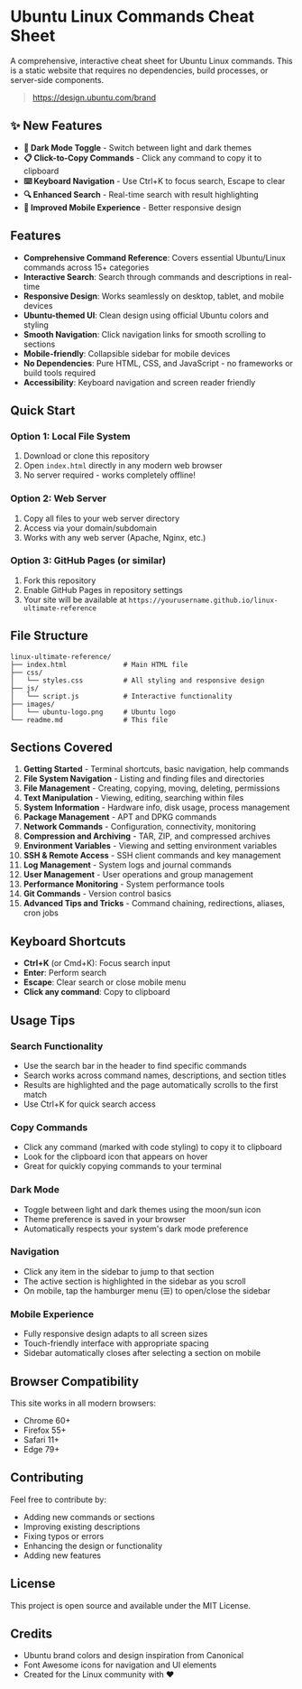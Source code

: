 # Ubuntu Linux Commands Cheat Sheet

A comprehensive, interactive cheat sheet for Ubuntu Linux commands. This is a static website that requires no dependencies, build processes, or server-side components.

>https://design.ubuntu.com/brand

## ✨ New Features

- **🌙 Dark Mode Toggle** - Switch between light and dark themes
- **📋 Click-to-Copy Commands** - Click any command to copy it to clipboard
- **⌨️ Keyboard Navigation** - Use Ctrl+K to focus search, Escape to clear
- **🔍 Enhanced Search** - Real-time search with result highlighting
- **📱 Improved Mobile Experience** - Better responsive design

## Features

- **Comprehensive Command Reference**: Covers essential Ubuntu/Linux commands across 15+ categories
- **Interactive Search**: Search through commands and descriptions in real-time
- **Responsive Design**: Works seamlessly on desktop, tablet, and mobile devices
- **Ubuntu-themed UI**: Clean design using official Ubuntu colors and styling
- **Smooth Navigation**: Click navigation links for smooth scrolling to sections
- **Mobile-friendly**: Collapsible sidebar for mobile devices
- **No Dependencies**: Pure HTML, CSS, and JavaScript - no frameworks or build tools required
- **Accessibility**: Keyboard navigation and screen reader friendly

## Quick Start

### Option 1: Local File System
1. Download or clone this repository
2. Open `index.html` directly in any modern web browser
3. No server required - works completely offline!

### Option 2: Web Server
1. Copy all files to your web server directory
2. Access via your domain/subdomain
3. Works with any web server (Apache, Nginx, etc.)

### Option 3: GitHub Pages (or similar)
1. Fork this repository
2. Enable GitHub Pages in repository settings
3. Your site will be available at `https://yourusername.github.io/linux-ultimate-reference`

## File Structure

```
linux-ultimate-reference/
├── index.html              # Main HTML file
├── css/
│   └── styles.css          # All styling and responsive design
├── js/
│   └── script.js           # Interactive functionality
├── images/
│   └── ubuntu-logo.png     # Ubuntu logo
└── readme.md               # This file
```

## Sections Covered

1. **Getting Started** - Terminal shortcuts, basic navigation, help commands
2. **File System Navigation** - Listing and finding files and directories
3. **File Management** - Creating, copying, moving, deleting, permissions
4. **Text Manipulation** - Viewing, editing, searching within files
5. **System Information** - Hardware info, disk usage, process management
6. **Package Management** - APT and DPKG commands
7. **Network Commands** - Configuration, connectivity, monitoring
8. **Compression and Archiving** - TAR, ZIP, and compressed archives
9. **Environment Variables** - Viewing and setting environment variables
10. **SSH & Remote Access** - SSH client commands and key management
11. **Log Management** - System logs and journal commands
12. **User Management** - User operations and group management
13. **Performance Monitoring** - System performance tools
14. **Git Commands** - Version control basics
15. **Advanced Tips and Tricks** - Command chaining, redirections, aliases, cron jobs

## Keyboard Shortcuts

- **Ctrl+K** (or Cmd+K): Focus search input
- **Enter**: Perform search
- **Escape**: Clear search or close mobile menu
- **Click any command**: Copy to clipboard

## Usage Tips

### Search Functionality
- Use the search bar in the header to find specific commands
- Search works across command names, descriptions, and section titles
- Results are highlighted and the page automatically scrolls to the first match
- Use Ctrl+K for quick search access

### Copy Commands
- Click any command (marked with code styling) to copy it to clipboard
- Look for the clipboard icon that appears on hover
- Great for quickly copying commands to your terminal

### Dark Mode
- Toggle between light and dark themes using the moon/sun icon
- Theme preference is saved in your browser
- Automatically respects your system's dark mode preference

### Navigation
- Click any item in the sidebar to jump to that section
- The active section is highlighted in the sidebar as you scroll
- On mobile, tap the hamburger menu (☰) to open/close the sidebar

### Mobile Experience
- Fully responsive design adapts to all screen sizes
- Touch-friendly interface with appropriate spacing
- Sidebar automatically closes after selecting a section on mobile

## Browser Compatibility

This site works in all modern browsers:
- Chrome 60+
- Firefox 55+
- Safari 11+
- Edge 79+

## Contributing

Feel free to contribute by:
- Adding new commands or sections
- Improving existing descriptions
- Fixing typos or errors
- Enhancing the design or functionality
- Adding new features

## License

This project is open source and available under the MIT License.

## Credits

- Ubuntu brand colors and design inspiration from Canonical
- Font Awesome icons for navigation and UI elements
- Created for the Linux community with ❤️
